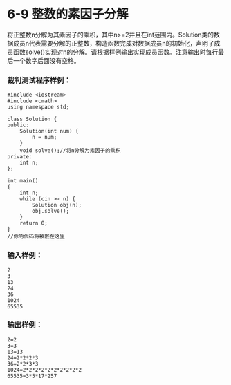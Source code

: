 # 6-9 整数的素因子分解
将正整数n分解为其素因子的乘积，其中n>=2并且在int范围内。Solution类的数据成员n代表需要分解的正整数，构造函数完成对数据成员n的初始化，声明了成员函数solve()实现对n的分解。请根据样例输出实现成员函数。注意输出时每行最后一个数字后面没有空格。

### 裁判测试程序样例：

    
    
    #include <iostream>
    #include <cmath>
    using namespace std;
    
    class Solution {
    public:
        Solution(int num) {
            n = num;
        }
        void solve();//将n分解为素因子的乘积
    private:
        int n;
    };
    
    int main()
    {
        int n;
        while (cin >> n) {
            Solution obj(n);
            obj.solve();
        }
        return 0;
    }
    //你的代码将被嵌在这里
    
    

### 输入样例：

    
    
    2
    3
    13
    24
    36
    1024
    65535
    

### 输出样例：

    
    
    2=2
    3=3
    13=13
    24=2*2*2*3
    36=2*2*3*3
    1024=2*2*2*2*2*2*2*2*2*2
    65535=3*5*17*257
    

